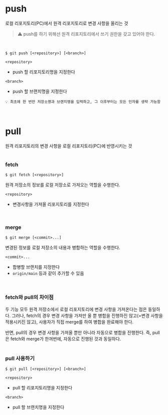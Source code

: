 # push
로컬 리포지토리(PC)에서 원격 리포지토리로 변경 사항을 올리는 것  
> ⚠️ push를 하기 위해선 원격 리포지토리에서 쓰기 권한을 갖고 있어야 한다.  
<br>

```
$ git push [<repository>] [<branch>]
```

`<repository>`
- push 할 리포지토리명을 지정한다

`<branch>`
- push 할 브랜치명을 지정한다  
  
```
💡 최초에 한 번만 저장소명과 브랜치명을 입력하고, 그 이후부터는 모든 인자를 생략 가능함
```
<br>

# pull
원격 리포지토리의 변경 사항을 로컬 리포지토리(PC)에 반영시키는 것  
<br>

### fetch
```
$ git fetch [<repository>]
```
원격 저장소의 정보를 로컬 저장소로 가져오는 역할을 수행한다.  

`<repository>`
- 변경사항을 가져올 리포지토리를 지정한다  
<br>

### merge
```
$ git merge [<commit>...]
```
변경된 정보를 로컬 저장소의 내용과 병합하는 역할을 수행한다.

`<commit>...`
- 합병할 브랜치를 지정한다
- `origin/main` 등과 같이 추가할 수 있음  
<br>

### fetch와 pull의 차이점
두 기능 모두 원격 저장소에서 로컬 리포지토리에 변경 사항을 가져온다는 점은 동일하다. 그러나, fetch의 경우 변경 사항을 가져만 올 뿐 병합을 진행하진 않고(=변경 사항을 적용시키진 않고), 사용자가 직접 merge를 하여 병합을 완료해야 한다.

반면, pull의 경우 변경 사항을 가져올 뿐만 아니라 자동으로 병합을 진행한다. 즉, pull은 fetch와 merge가 한꺼번에, 자동으로 진행된 것과 동일하다.  
<br>

### pull 사용하기
```
$ git pull [<repository>] [<branch>]
```

`<repository>`
- pull 할 리포지토리명을 지정한다

`<branch>`
- pull 할 브랜치명을 지정한다  